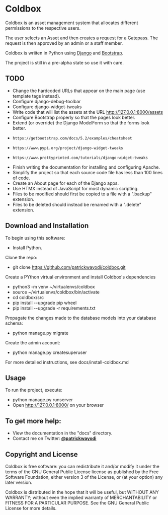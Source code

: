 Coldbox
=======


Coldbox is an asset management system that allocates different permissions to the 
respective users. 

The user selects an Asset and then creates a request for a Gatepass. The request is then
approved by an admin or a staff member.

Coldbox is wriiten in Python using [Django](https://www.djangoproject.com) and
[Bootstrap](https://www.getbootstrap.com).

The project is still in a pre-alpha state so use it with care.


## TODO

* Change the hardcoded URLs that appear on the main page (use template tags instead).
* Configure django-debug-toolbar
* Configure django-widget-tweaks
* Write code that will list the assets at the URL http://127.0.0.1:8000/assets
* Configure Bootstrap properly so that the pages look better.
* Extend (or override) the Django ModelForm so that the forms look better.
*     https://getbootstrap.com/docs/5.2/examples/cheatsheet
*     https://www.pypi.org/project/django-widget-tweaks
*     https://www.prettyprinted.com/tutorials/django-widget-tweaks
* Finish writing the documentation for installing and configuring Apache.
* Simplify the project so that each source code file has less than 100 lines of code.
* Create an About page for each of the Django apps.
* Use HTMX instead of JavaScript for most dynamic scripting.
* Files to be modified should first be copied to a file with a ".backup" extension.
* Files to be deleted should instead be renamed with a ".delete" extension.


## Download and Installation

To begin using this software:
* Install Python.

Clone the repo: 
* git clone https://github.com/patrickwayodi/coldbox.git

Create a PYthon virtual environment and install Coldbox's dependencies
* python3 -m venv ~/virtualenvs/coldbox
* source ~/virtualenvs/coldbox/bin/activate
* cd coldbox/src
* pip install --upgrade pip wheel
* pip install --upgrade -r requirements.txt

Propagate the changes made to the database models into your database schema:
* python manage.py migrate

Create the admin account:
* python manage.py createsuperuser

For more detailed instructions, see docs/install-coldbox.md


## Usage

To run the project, execute:
* python manage.py runserver
* Open http://127.0.0.1:8000/ on your browser


## To get more help:
* View the documentation in the "docs" directory.
* Contact me on Twitter: **[@patrickwayodi](https://www.twitter.com/patrickwayodi)**


## Copyright and License

Coldbox is free software: you can redistribute it and/or modify it under the terms
of the GNU General Public License license as published by the Free Software Foundation, 
either version 3 of the License, or (at your option) any later version.

Coldbox is distributed in the hope that it will be useful, but WITHOUT ANY WARRANTY;
without even the implied warranty of MERCHANTABILITY or FITNESS FOR A PARTICULAR PURPOSE.
See the GNU General Public License for more details.
